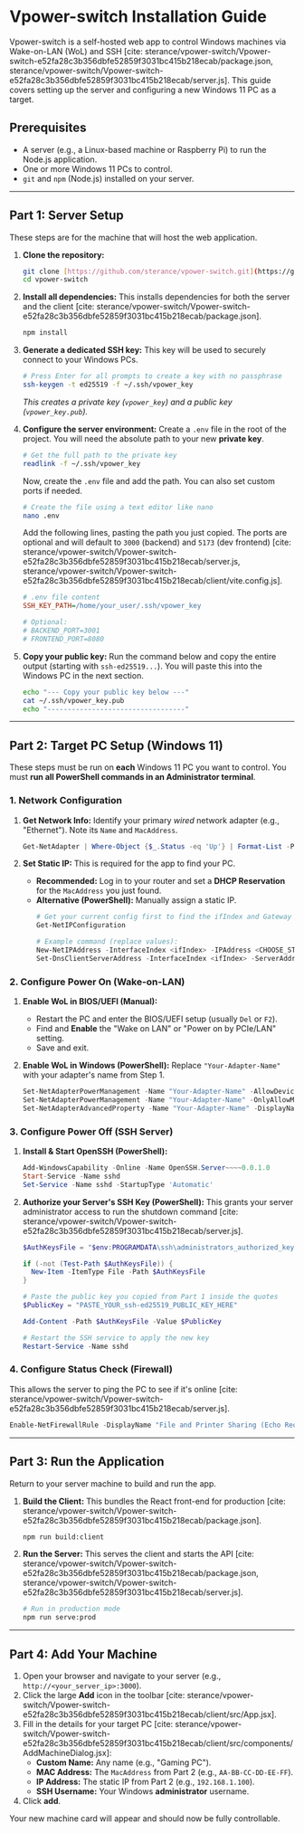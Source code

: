 # Vpower-switch Installation Guide

Vpower-switch is a self-hosted web app to control Windows machines via Wake-on-LAN (WoL) and SSH \[cite: sterance/vpower-switch/Vpower-switch-e52fa28c3b356dbfe52859f3031bc415b218ecab/package.json, sterance/vpower-switch/Vpower-switch-e52fa28c3b356dbfe52859f3031bc415b218ecab/server.js\]. This guide covers setting up the server and configuring a new Windows 11 PC as a target.

## Prerequisites

* A server (e.g., a Linux-based machine or Raspberry Pi) to run the Node.js application.
* One or more Windows 11 PCs to control.
* `git` and `npm` (Node.js) installed on your server.

---

## Part 1: Server Setup

These steps are for the machine that will host the web application.

1.  **Clone the repository:**
    ```bash
    git clone [https://github.com/sterance/vpower-switch.git](https://github.com/sterance/vpower-switch.git)
    cd vpower-switch
    ```

2.  **Install all dependencies:**
    This installs dependencies for both the server and the client \[cite: sterance/vpower-switch/Vpower-switch-e52fa28c3b356dbfe52859f3031bc415b218ecab/package.json\].
    ```bash
    npm install
    ```

3.  **Generate a dedicated SSH key:**
    This key will be used to securely connect to your Windows PCs.
    ```bash
    # Press Enter for all prompts to create a key with no passphrase
    ssh-keygen -t ed25519 -f ~/.ssh/vpower_key
    ```
    *This creates a private key (`vpower_key`) and a public key (`vpower_key.pub`).*

4.  **Configure the server environment:**
    Create a `.env` file in the root of the project. You will need the absolute path to your new **private key**.

    ```bash
    # Get the full path to the private key
    readlink -f ~/.ssh/vpower_key
    ```

    Now, create the `.env` file and add the path. You can also set custom ports if needed.

    ```bash
    # Create the file using a text editor like nano
    nano .env
    ```

    Add the following lines, pasting the path you just copied. The ports are optional and will default to `3000` (backend) and `5173` (dev frontend) \[cite: sterance/vpower-switch/Vpower-switch-e52fa28c3b356dbfe52859f3031bc415b218ecab/server.js, sterance/vpower-switch/Vpower-switch-e52fa28c3b356dbfe52859f3031bc415b218ecab/client/vite.config.js\].

    ```ini
    # .env file content
    SSH_KEY_PATH=/home/your_user/.ssh/vpower_key
    
    # Optional:
    # BACKEND_PORT=3001
    # FRONTEND_PORT=8080
    ```

5.  **Copy your public key:**
    Run the command below and copy the entire output (starting with `ssh-ed25519...`). You will paste this into the Windows PC in the next section.
    ```bash
    echo "--- Copy your public key below ---"
    cat ~/.ssh/vpower_key.pub
    echo "----------------------------------"
    ```

---

## Part 2: Target PC Setup (Windows 11)

These steps must be run on **each** Windows 11 PC you want to control. You must **run all PowerShell commands in an Administrator terminal**.

### 1. Network Configuration

1.  **Get Network Info:**
    Identify your primary *wired* network adapter (e.g., "Ethernet"). Note its `Name` and `MacAddress`.
    ```powershell
    Get-NetAdapter | Where-Object {$_.Status -eq 'Up'} | Format-List -Property Name, MacAddress
    ```

2.  **Set Static IP:**
    This is required for the app to find your PC.
    * **Recommended:** Log in to your router and set a **DHCP Reservation** for the `MacAddress` you just found.
    * **Alternative (PowerShell):** Manually assign a static IP.
      ```powershell
      # Get your current config first to find the ifIndex and Gateway
      Get-NetIPConfiguration
      
      # Example command (replace values):
      New-NetIPAddress -InterfaceIndex <ifIndex> -IPAddress <CHOOSE_STATIC_IP> -PrefixLength 24 -DefaultGateway <YOUR_Gateway>
      Set-DnsClientServerAddress -InterfaceIndex <ifIndex> -ServerAddresses ("1.1.1.1", "8.8.8.8")
      ```

### 2. Configure Power On (Wake-on-LAN)

1.  **Enable WoL in BIOS/UEFI (Manual):**
    * Restart the PC and enter the BIOS/UEFI setup (usually `Del` or `F2`).
    * Find and **Enable** the "Wake on LAN" or "Power on by PCIe/LAN" setting.
    * Save and exit.

2.  **Enable WoL in Windows (PowerShell):**
    Replace `"Your-Adapter-Name"` with your adapter's name from Step 1.
    ```powershell
    Set-NetAdapterPowerManagement -Name "Your-Adapter-Name" -AllowDeviceToWakeComputer $true
    Set-NetAdapterPowerManagement -Name "Your-Adapter-Name" -OnlyAllowMagicPacketToWake $true
    Set-NetAdapterAdvancedProperty -Name "Your-Adapter-Name" -DisplayName "Wake on Magic Packet" -RegistryValue "1"
    ```

### 3. Configure Power Off (SSH Server)

1.  **Install & Start OpenSSH (PowerShell):**
    ```powershell
    Add-WindowsCapability -Online -Name OpenSSH.Server~~~~0.0.1.0
    Start-Service -Name sshd
    Set-Service -Name sshd -StartupType 'Automatic'
    ```

2.  **Authorize your Server's SSH Key (PowerShell):**
    This grants your server administrator access to run the shutdown command \[cite: sterance/vpower-switch/Vpower-switch-e52fa28c3b356dbfe52859f3031bc415b218ecab/server.js\].
    ```powershell
    $AuthKeysFile = "$env:PROGRAMDATA\ssh\administrators_authorized_keys"
    
    if (-not (Test-Path $AuthKeysFile)) {
      New-Item -ItemType File -Path $AuthKeysFile
    }
    
    # Paste the public key you copied from Part 1 inside the quotes
    $PublicKey = "PASTE_YOUR_ssh-ed25519_PUBLIC_KEY_HERE"
    
    Add-Content -Path $AuthKeysFile -Value $PublicKey
    
    # Restart the SSH service to apply the new key
    Restart-Service -Name sshd
    ```

### 4. Configure Status Check (Firewall)

This allows the server to ping the PC to see if it's online \[cite: sterance/vpower-switch/Vpower-switch-e52fa28c3b356dbfe52859f3031bc415b218ecab/server.js\].
```powershell
Enable-NetFirewallRule -DisplayName "File and Printer Sharing (Echo Request - ICMPv4-In)"
```

---

## Part 3: Run the Application

Return to your server machine to build and run the app.

1.  **Build the Client:**
    This bundles the React front-end for production \[cite: sterance/vpower-switch/Vpower-switch-e52fa28c3b356dbfe52859f3031bc415b218ecab/package.json\].
    ```bash
    npm run build:client
    ```

2.  **Run the Server:**
    This serves the client and starts the API \[cite: sterance/vpower-switch/Vpower-switch-e52fa28c3b356dbfe52859f3031bc415b218ecab/package.json, sterance/vpower-switch/Vpower-switch-e52fa28c3b356dbfe52859f3031bc415b218ecab/server.js\].
    ```bash
    # Run in production mode
    npm run serve:prod
    ```

---

## Part 4: Add Your Machine

1.  Open your browser and navigate to your server (e.g., `http://<your_server_ip>:3000`).
2.  Click the large **Add** icon in the toolbar \[cite: sterance/vpower-switch/Vpower-switch-e52fa28c3b356dbfe52859f3031bc415b218ecab/client/src/App.jsx\].
3.  Fill in the details for your target PC \[cite: sterance/vpower-switch/Vpower-switch-e52fa28c3b356dbfe52859f3031bc415b218ecab/client/src/components/AddMachineDialog.jsx\]:
    * **Custom Name:** Any name (e.g., "Gaming PC").
    * **MAC Address:** The `MacAddress` from Part 2 (e.g., `AA-BB-CC-DD-EE-FF`).
    * **IP Address:** The static IP from Part 2 (e.g., `192.168.1.100`).
    * **SSH Username:** Your Windows **administrator** username.
4.  Click **add**.

Your new machine card will appear and should now be fully controllable.
